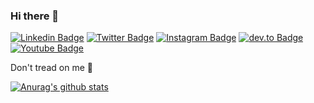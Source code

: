 ### Hi there 👋

[![Linkedin Badge](https://img.shields.io/badge/-LinkedIn-blue?style=flat-square&logo=Linkedin&logoColor=white&https://www.linkedin.com/in/vitor-daniel-b288a5158/)](https://www.linkedin.com/in/vitor-daniel-b288a5158/)
[![Twitter Badge](https://img.shields.io/badge/-Twitter-1CA0F1?style=flat-square&logo=twitter&logoColor=white&link=https://twitter.com/fagnerpsantos)](https://twitter.com/vadolasi/)
[![Instagram Badge](https://img.shields.io/badge/-Instagram-E4405F?style=flat-square&logo=instagram&logoColor=white&link=https://twitter.com/vadolasi/)](https://www.instagram.com/vadolasi/)
[![dev.to Badge](https://img.shields.io/badge/-Dev.to-0A0A0A?style=flat-square&logo=dev.to&logoColor=white&link=https://dev.to/vadolasi/)](https://dev.to/vadolasi/)
[![Youtube Badge](https://img.shields.io/badge/-YouTube-FF0000?style=flat-square&logo=youtube&logoColor=white&link=https://www.youtube.com/user/TreinaWeb)](https://www.youtube.com/user/TreinaWeb)

Don't tread on me 🐍

[![Anurag's github stats](https://github-readme-stats.vercel.app/api?username=vadolasi&count_private=true&show_icons=true&theme=dark)](https://github.com/anuraghazra/github-readme-stats)

